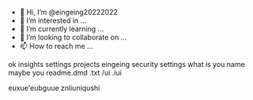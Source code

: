 - 👋 Hi, I’m @eingeing20222022
- 👀 I’m interested in ...
- 🌱 I’m currently learning ...
- 💞️ I’m looking to collaborate on ...
- 📫 How to reach me ...

ok 
insights
settings
projects
eingeing
security
settings
what is you name 
maybe you 
readme.dmd
.txt
/ui
.iui

euxue'eubguue 
znliuniqushi
<!---
eingeing20222022/eingeing20222022 is a ✨ special ✨ repository because its `README.md` (this file) appears on your GitHub profile.
You can click the Preview link to take a look at your changes.
--->
